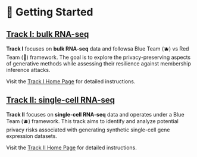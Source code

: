 # :roller_coaster: Getting Started


## [Track I: bulk RNA-seq](/experiments/track_i/) 

**Track I** focuses on **bulk RNA-seq** data and followsa Blue Team (🫐) vs Red Team (🍅) framework. The goal is to explore the privacy-preserving aspects of generative methods while assessing their resilience against membership inference attacks.

Visit the [Track I Home Page](/experiments/track_i/) for detailed instructions. 



## [Track II: single-cell RNA-seq](/experiments/track_ii/)

**Track II** focuses on **single-cell RNA-seq** data and operates under a Blue Team (🫐) framework. This track aims to identify and analyze potential privacy risks associated with generating synthetic single-cell gene expression datasets. 

Visit the [Track II Home Page](/experiments/track_ii/) for detailed instructions. 